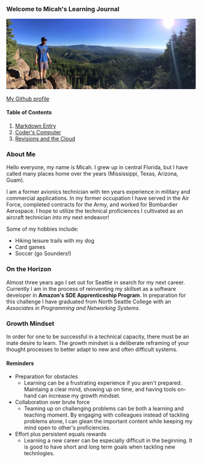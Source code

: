### Welcome to Micah's Learning Journal

![alt text](indeximg.jpg "Me at Zion National Park")

[My Github profile](https://github.com/micahThor)
#### Table of Contents
1. [Markdown Entry](https://github.com/micahThor/learning-journal/wiki/Markdown-Entry-01)
2. [Coder's Computer](https://github.com/micahThor/learning-journal/wiki/The-Coder's-Computer-02)
3. [Revisions and the Cloud](https://github.com/micahThor/learning-journal/wiki/Revisions-and-the-Cloud-03)


### About Me
Hello everyone, my name is Micah.  I grew up in central Florida, but I have called many places home over the years (Mississippi, Texas, Arizona, Guam).  

I am a former avionics technician with ten years experience in military and commercial applications.  In my former occupation I have served in the Air Force, completed contracts for the Army, and worked for Bombardier Aerospace.  I hope to utilize the technical proficiences I cultivated as an aircraft technician into my next endeavor!

Some of my hobbies include:
* Hiking leisure trails with my dog
* Card games
* Soccer (go Sounders!)


### On the Horizon
Almost three years ago I set out for Seattle in search for my next career.  Currently I am in the process of reinventing my skillset as a software developer in **Amazon's SDE Apprenticeship Program**.  In preparation for this challenge I have graduated from North Seattle College with an *Associates in Programming and Networking Systems*.


### Growth Mindset
In order for one to be successful in a technical capacity, there must be an inate desire to learn.  The growth mindset is a deliberate reframing of your thought processes to better adapt to new and often difficult systems.  
#### Reminders
- Preparation for obstacles
   - Learning can be a frustrating experience if you aren't prepared.  Maintaing a clear mind, showing up on time, and having tools on-hand can increase my growth mindset.
- Collaboration over brute force
   - Teaming up on challenging problems can be both a learning and teaching moment.  By engaging with colleagues instead of tackling problems alone, I can glean the important content while keeping my mind open to other's proficiencies.
- Effort plus persistent equals rewards
   - Learning a new career can be especially difficult in the beginning.  It is good to have short and long term goals when tackling new technlogies.  
